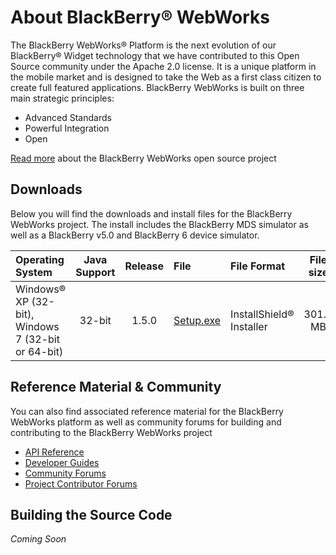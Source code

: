 # About BlackBerry&reg; WebWorks
The BlackBerry WebWorks&reg; Platform is the next evolution of our BlackBerry&reg; Widget technology that we have contributed to this Open Source community under the Apache 2.0 license. It is a unique platform in the mobile market and is designed to take the Web as a first class citizen to create full featured applications. BlackBerry WebWorks is built on three main strategic principles:

* Advanced Standards
* Powerful Integration
* Open
 
[Read more](https://github.com/blackberry/WebWorks/wiki) about the BlackBerry WebWorks open source project

## Downloads
Below you will find the downloads and install files for the BlackBerry WebWorks project.  The install includes the BlackBerry MDS simulator as well as a BlackBerry v5.0 and BlackBerry 6 device simulator.

Operating System | Java Support | Release | File | File Format | File size 
:------------|:------------:|:------------:|:------------|:------------|:------------:|
Windows&reg; XP (32-bit), Windows 7 (32-bit or 64-bit) | 32-bit | 1.5.0 | [Setup.exe](https://www.blackberry.com/Downloads/contactFormPreload.do?code=DC727151E5D55DDE1E950767CF861CA5&dl=8185E1D15E547FA5D76168608FF54721) | InstallShield&reg; Installer | 301.5 MB

## Reference Material &amp; Community
You can also find associated reference material for the BlackBerry WebWorks platform as well as community forums for building and contributing to the BlackBerry WebWorks project

* [API Reference](http://www.blackberry.com/developers/docs/widgetapi/)
* [Developer Guides](http://docs.blackberry.com/en/developers/subcategories/?userType=21&category=BlackBerry+Widgets&subCategory=BlackBerry+Widget+Development+Guides)
* [Community Forums](http://supportforums.blackberry.com/t5/Web-Development/bd-p/browser_dev)
* [Project Contributor Forums](http://supportforums.blackberry.com/t5/BlackBerry-WebWorks/bd-p/ww_con)

## Building the Source Code
*Coming Soon*
